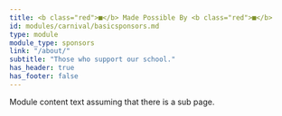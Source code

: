 ```yaml
---
title: <b class="red">■</b> Made Possible By <b class="red">■</b>
id: modules/carnival/basicsponsors.md
type: module
module_type: sponsors
link: "/about/"
subtitle: "Those who support our school."
has_header: true
has_footer: false
---
```

Module content text assuming that there is a sub page.